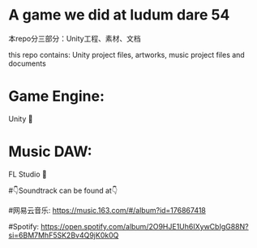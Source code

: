# A game we did at ludum dare 54
本repo分三部分：Unity工程、素材、文档

this repo contains: Unity project files, artworks, music project files and documents

# Game Engine: 
Unity 🙅‍

# Music DAW: 
FL Studio 🍍

#👇Soundtrack can be found at👇

#网易云音乐:
https://music.163.com/#/album?id=176867418

#Spotify: 
https://open.spotify.com/album/2O9HJE1Uh6IXywCbIgG88N?si=6BM7MhF5SK2Bv4Q9jK0k0Q

